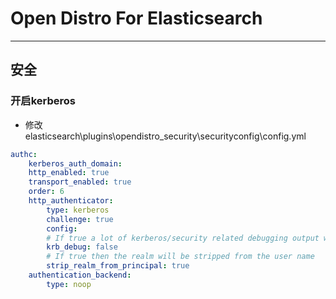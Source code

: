 # Open Distro For Elasticsearch

---------

## 安全

### 开启kerberos

- 修改 elasticsearch\plugins\opendistro_security\securityconfig\config.yml

```yml
authc:
    kerberos_auth_domain:
    http_enabled: true
    transport_enabled: true
    order: 6
    http_authenticator:
        type: kerberos
        challenge: true
        config:
        # If true a lot of kerberos/security related debugging output will be logged to standard out
        krb_debug: false
        # If true then the realm will be stripped from the user name
        strip_realm_from_principal: true
    authentication_backend:
        type: noop
```